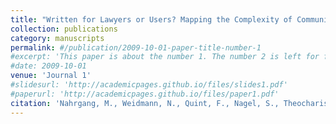 ```yaml
---
title: "Written for Lawyers or Users? Mapping the Complexity of Community Guidelines"
collection: publications
category: manuscripts
permalink: #/publication/2009-10-01-paper-title-number-1
#excerpt: 'This paper is about the number 1. The number 2 is left for future work.'
#date: 2009-10-01
venue: 'Journal 1'
#slidesurl: 'http://academicpages.github.io/files/slides1.pdf'
#paperurl: 'http://academicpages.github.io/files/paper1.pdf'
citation: 'Nahrgang, M., Weidmann, N., Quint, F., Nagel, S., Theocharis, Y., & Roberts, M. (2025). Written for Lawyers or Users? Mapping the Complexity of Community Guidelines.'
---
```

